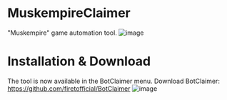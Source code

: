 # MuskempireClaimer
"Muskempire" game automation tool.
![image](https://github.com/user-attachments/assets/007996e3-0e54-4b94-96c5-92259fa1088e)
# Installation & Download

The tool is now available in the BotClaimer menu.
Download BotClaimer: https://github.com/firetofficial/BotClaimer
![image](https://github.com/user-attachments/assets/ed9cc67b-64b9-4695-be6c-c33431225fe7)

